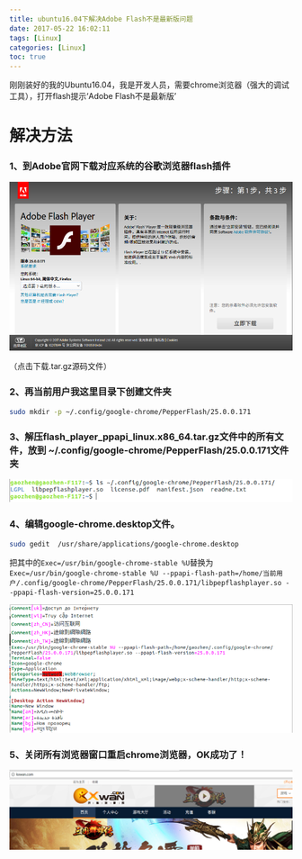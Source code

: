 ```yaml
---
title: ubuntu16.04下解决Adobe Flash不是最新版问题
date: 2017-05-22 16:02:11
tags: [Linux]
categories: [Linux]
toc: true
---
```


刚刚装好的我的Ubuntu16.04，我是开发人员，需要chrome浏览器（强大的调试工具），打开flash提示‘Adobe Flash不是最新版’

# 解决方法

### 1、到Adobe官网下载对应系统的谷歌浏览器flash插件

<img src='/images/google-adobe-flash.png' />

（点击下载.tar.gz源码文件）

### 2、再当前用户我这里目录下创建文件夹

```bash
sudo mkdir -p ~/.config/google-chrome/PepperFlash/25.0.0.171
```

### 3、解压flash_player_ppapi_linux.x86_64.tar.gz文件中的所有文件，放到 ~/.config/google-chrome/PepperFlash/25.0.0.171文件夹

<img src='/images/google_flash_plugin.png' />

### 4、编辑google-chrome.desktop文件。

```bash
sudo gedit  /usr/share/applications/google-chrome.desktop
```

把其中的`Exec=/usr/bin/google-chrome-stable %U`替换为`Exec=/usr/bin/google-chrome-stable %U --ppapi-flash-path=/home/当前用户/.config/google-chrome/PepperFlash/25.0.0.171/libpepflashplayer.so --ppapi-flash-version=25.0.0.171`

<img src='/images/google.desktop.png' />

### 5、关闭所有浏览器窗口重启chrome浏览器，OK成功了！

<img src='/images/google_flash_success.png' />